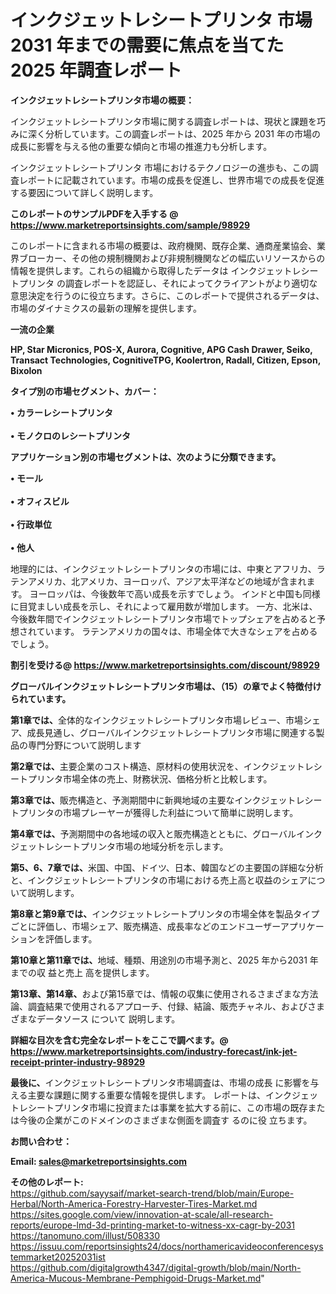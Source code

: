 # インクジェットレシートプリンタ 市場 2031 年までの需要に焦点を当てた 2025 年調査レポート

<strong><b>インクジェットレシートプリンタ市場の概要：</b></strong>

インクジェットレシートプリンタ市場に関する調査レポートは、現状と課題を巧みに深く分析しています。この調査レポートは、2025 年から 2031 年の市場の成長に影響を与える他の重要な傾向と市場の推進力も分析します。

インクジェットレシートプリンタ 市場におけるテクノロジーの進歩も、この調査レポートに記載されています。市場の成長を促進し、世界市場での成長を促進する要因について詳しく説明します。

<strong>このレポートのサンプルPDFを入手する @ <a href=https://www.marketreportsinsights.com/sample/98929>https://www.marketreportsinsights.com/sample/98929</a></strong>

このレポートに含まれる市場の概要は、政府機関、既存企業、通商産業協会、業界ブローカー、その他の規制機関および非規制機関などの幅広いリソースからの情報を提供します。これらの組織から取得したデータは インクジェットレシートプリンタ の調査レポートを認証し、それによってクライアントがより適切な意思決定を行うのに役立ちます。さらに、このレポートで提供されるデータは、市場のダイナミクスの最新の理解を提供します。

<strong>一流の企業</strong>

<strong><b>HP, Star Micronics, POS-X, Aurora, Cognitive, APG Cash Drawer, Seiko, Transact Technologies, CognitiveTPG, Koolertron, Radall, Citizen, Epson, Bixolon</b></strong>

<strong><b>タイプ別の市場セグメント、カバー：</b></strong>

<strong>• カラーレシートプリンタ<br><br>• モノクロのレシートプリンタ</strong>

<strong><b>アプリケーション別の市場セグメントは、次のように分類できます。</b></strong>

<strong>• モール<br><br>• オフィスビル<br><br>• 行政単位<br><br>• 他人</strong>

 地理的には、インクジェットレシートプリンタの市場には、中東とアフリカ、ラテンアメリカ、北アメリカ、ヨーロッパ、アジア太平洋などの地域が含まれます。 ヨーロッパは、今後数年で高い成長を示すでしょう。 インドと中国も同様に目覚ましい成長を示し、それによって雇用数が増加します。 一方、北米は、今後数年間でインクジェットレシートプリンタ市場でトップシェアを占めると予想されています。 ラテンアメリカの国々は、市場全体で大きなシェアを占めるでしょう。

<strong>割引を受ける@ <a href=https://www.marketreportsinsights.com/discount/98929>https://www.marketreportsinsights.com/discount/98929</a></strong>

<strong><b>グローバルインクジェットレシートプリンタ市場は、（15）の章でよく特徴付けられています。</b></strong>

<strong><b>第</b></strong><strong><b>1章では、</b></strong>全体的なインクジェットレシートプリンタ市場レビュー、市場シェア、成長見通し、グローバルインクジェットレシートプリンタ市場に関連する製品の専門分野について説明します

<strong><b>第2章では、</b></strong>主要企業のコスト構造、原材料の使用状況を、インクジェットレシートプリンタ市場全体の売上、財務状況、価格分析と比較します。

<strong><b>第3章では、</b></strong>販売構造と、予測期間中に新興地域の主要なインクジェットレシートプリンタの市場プレーヤーが獲得した利益について簡単に説明します。

<strong><b>第4章では、</b></strong>予測期間中の各地域の収入と販売構造とともに、グローバルインクジェットレシートプリンタ市場の地域分析を示します。

<strong><b>第5、6、7章では、</b></strong>米国、中国、ドイツ、日本、韓国などの主要国の詳細な分析と、インクジェットレシートプリンタの市場における売上高と収益のシェアについて説明します。

<strong><b>第8章と第9章では、</b></strong>インクジェットレシートプリンタの市場全体を製品タイプごとに評価し、市場シェア、販売構造、成長率などのエンドユーザーアプリケーションを評価します。

<strong><b>第10章と第11章では、</b></strong>地域、種類、用途別の市場予測と、2025 年から2031 年までの収 益と売上 高を提供します。

<strong><b>第13章、第14章、</b></strong>および第15章では、情報の収集に使用されるさまざまな方法論、調査結果で使用されるアプローチ、付録、結論、販売チャネル、およびさまざまなデータソース について 説明します。

<strong>詳細な目次を含む完全なレポートをここで調べます。@ <a href=https://www.marketreportsinsights.com/industry-forecast/ink-jet-receipt-printer-industry-98929>https://www.marketreportsinsights.com/industry-forecast/ink-jet-receipt-printer-industry-98929</a></strong>

<strong><b>最後に、</b></strong>インクジェットレシートプリンタ市場調査は、市場の成長 に影響を</a>与える主要な課題に関する重要な情報を提供します。 レポートは、インクジェットレシートプリンタ市場に投資または事業を拡大する前に、この市場の既存または今後の企業がこのドメインのさまざまな側面を調査す るのに役 立ちます。

<strong><b>お問い合わせ：</b></strong>

<strong>Email: </strong><a href=mailto:sales@marketreportsinsights.com><strong>sales@marketreportsinsights.com</strong></a>

<strong>その他のレポート:</strong>
<br>
<a href=https://github.com/sayysaif/market-search-trend/blob/main/Europe-Herbal/North-America-Forestry-Harvester-Tires-Market.md>https://github.com/sayysaif/market-search-trend/blob/main/Europe-Herbal/North-America-Forestry-Harvester-Tires-Market.md</a>
<br>
<a href=https://sites.google.com/view/innovation-at-scale/all-research-reports/europe-lmd-3d-printing-market-to-witness-xx-cagr-by-2031>https://sites.google.com/view/innovation-at-scale/all-research-reports/europe-lmd-3d-printing-market-to-witness-xx-cagr-by-2031</a>
<br>
<a href=https://tanomuno.com/illust/508330>https://tanomuno.com/illust/508330</a>
<br>
<a href=https://issuu.com/reportsinsights24/docs/northamericavideoconferencesystemmarket20252031ist>https://issuu.com/reportsinsights24/docs/northamericavideoconferencesystemmarket20252031ist</a>
<br>
<a href=https://github.com/digitalgrowth4347/digital-growth/blob/main/North-America-Mucous-Membrane-Pemphigoid-Drugs-Market.md>https://github.com/digitalgrowth4347/digital-growth/blob/main/North-America-Mucous-Membrane-Pemphigoid-Drugs-Market.md</a>"
